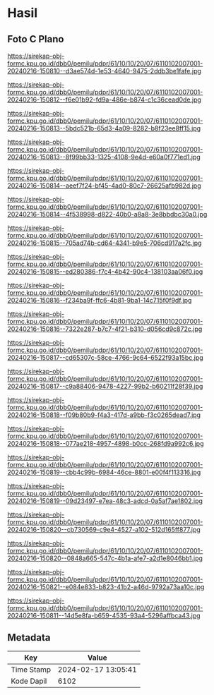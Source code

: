 # Hasil

## Foto C Plano

https://sirekap-obj-formc.kpu.go.id/dbb0/pemilu/pdpr/61/10/10/20/07/6110102007001-20240216-150810--d3ae574d-1e53-4640-9475-2ddb3be1fafe.jpg

https://sirekap-obj-formc.kpu.go.id/dbb0/pemilu/pdpr/61/10/10/20/07/6110102007001-20240216-150812--f6e01b92-fd9a-486e-b874-c1c36cead0de.jpg

https://sirekap-obj-formc.kpu.go.id/dbb0/pemilu/pdpr/61/10/10/20/07/6110102007001-20240216-150813--5bdc521b-65d3-4a09-8282-b8f23ee8ff15.jpg

https://sirekap-obj-formc.kpu.go.id/dbb0/pemilu/pdpr/61/10/10/20/07/6110102007001-20240216-150813--8f99bb33-1325-4108-9e4d-e60a0f771ed1.jpg

https://sirekap-obj-formc.kpu.go.id/dbb0/pemilu/pdpr/61/10/10/20/07/6110102007001-20240216-150814--aeef7f24-bf45-4ad0-80c7-26625afb982d.jpg

https://sirekap-obj-formc.kpu.go.id/dbb0/pemilu/pdpr/61/10/10/20/07/6110102007001-20240216-150814--4f538998-d822-40b0-a8a8-3e8bbdbc30a0.jpg

https://sirekap-obj-formc.kpu.go.id/dbb0/pemilu/pdpr/61/10/10/20/07/6110102007001-20240216-150815--705ad74b-cd64-4341-b9e5-706cd917a2fc.jpg

https://sirekap-obj-formc.kpu.go.id/dbb0/pemilu/pdpr/61/10/10/20/07/6110102007001-20240216-150815--ed280386-f7c4-4b42-90c4-138103aa06f0.jpg

https://sirekap-obj-formc.kpu.go.id/dbb0/pemilu/pdpr/61/10/10/20/07/6110102007001-20240216-150816--f234ba9f-ffc6-4b81-9ba1-14c715f0f9df.jpg

https://sirekap-obj-formc.kpu.go.id/dbb0/pemilu/pdpr/61/10/10/20/07/6110102007001-20240216-150816--7322e287-b7c7-4f21-b310-d056cd9c872c.jpg

https://sirekap-obj-formc.kpu.go.id/dbb0/pemilu/pdpr/61/10/10/20/07/6110102007001-20240216-150817--cd65307c-58ce-4766-9c64-6522f93a15bc.jpg

https://sirekap-obj-formc.kpu.go.id/dbb0/pemilu/pdpr/61/10/10/20/07/6110102007001-20240216-150817--c9a88406-9478-4227-99b2-b60211f28f39.jpg

https://sirekap-obj-formc.kpu.go.id/dbb0/pemilu/pdpr/61/10/10/20/07/6110102007001-20240216-150818--f09b80b9-f4a3-417d-a9bb-f3c0265dead7.jpg

https://sirekap-obj-formc.kpu.go.id/dbb0/pemilu/pdpr/61/10/10/20/07/6110102007001-20240216-150818--077ae218-4957-4898-b0cc-268fd9a992c6.jpg

https://sirekap-obj-formc.kpu.go.id/dbb0/pemilu/pdpr/61/10/10/20/07/6110102007001-20240216-150819--cbb4c99b-6984-46ce-8801-e00f4f113316.jpg

https://sirekap-obj-formc.kpu.go.id/dbb0/pemilu/pdpr/61/10/10/20/07/6110102007001-20240216-150819--09d23497-e7ea-48c3-adcd-0a5af7ae1802.jpg

https://sirekap-obj-formc.kpu.go.id/dbb0/pemilu/pdpr/61/10/10/20/07/6110102007001-20240216-150820--cb730569-c9e4-4527-a102-512d165ff877.jpg

https://sirekap-obj-formc.kpu.go.id/dbb0/pemilu/pdpr/61/10/10/20/07/6110102007001-20240216-150820--0848a665-547c-4b1a-afe7-a2d1e8046bb1.jpg

https://sirekap-obj-formc.kpu.go.id/dbb0/pemilu/pdpr/61/10/10/20/07/6110102007001-20240216-150821--e084e833-b823-41b2-a46d-9792a73aa10c.jpg

https://sirekap-obj-formc.kpu.go.id/dbb0/pemilu/pdpr/61/10/10/20/07/6110102007001-20240216-150811--14d5e8fa-b659-4535-93a4-5296affbca43.jpg


## Metadata

| Key        | Value               |
| ---------- | ------------------- |
| Time Stamp | 2024-02-17 13:05:41 |
| Kode Dapil | 6102                |



